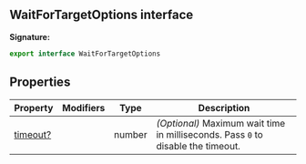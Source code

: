 ## WaitForTargetOptions interface

**Signature:**

```typescript
export interface WaitForTargetOptions
```

## Properties

| Property                                                | Modifiers | Type   | Description                                                                                      |
| ------------------------------------------------------- | --------- | ------ | ------------------------------------------------------------------------------------------------ |
| [timeout?](./puppeteer.waitfortargetoptions.timeout.md) |           | number | <i>(Optional)</i> Maximum wait time in milliseconds. Pass <code>0</code> to disable the timeout. |
